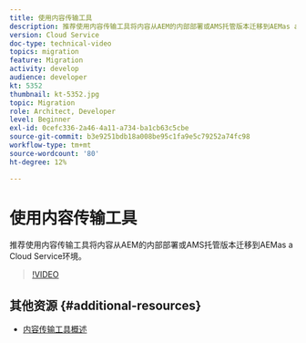 ```yaml
---
title: 使用内容传输工具
description: 推荐使用内容传输工具将内容从AEM的内部部署或AMS托管版本迁移到AEMas a Cloud Service环境。
version: Cloud Service
doc-type: technical-video
topics: migration
feature: Migration
activity: develop
audience: developer
kt: 5352
thumbnail: kt-5352.jpg
topic: Migration
role: Architect, Developer
level: Beginner
exl-id: 0cefc336-2a46-4a11-a734-ba1cb63c5cbe
source-git-commit: b3e9251bdb18a008be95c1fa9e5c79252a74fc98
workflow-type: tm+mt
source-wordcount: '80'
ht-degree: 12%

---
```


# 使用内容传输工具

推荐使用内容传输工具将内容从AEM的内部部署或AMS托管版本迁移到AEMas a Cloud Service环境。

>[!VIDEO](https://video.tv.adobe.com/v/35460?quality=12&learn=on)

## 其他资源 {#additional-resources}

* [内容传输工具概述](https://experienceleague.adobe.com/docs/experience-manager-cloud-service/moving/cloud-migration/content-transfer-tool/overview-content-transfer-tool.html)
